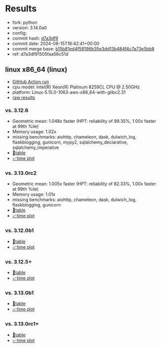 # Results

- fork: python
- version: 3.14.0a0
- config: 
- commit hash: [d7a3df9](https://github.com/python/cpython/commit/d7a3df9)
- commit date: 2024-08-15T18:42:41+00:00
- commit merge base: [b15b81ed4f58196b35e3dd13b484f4c7a73e5bb8](https://github.com/python/cpython/commit/b15b81ed4f58196b35e3dd13b484f4c7a73e5bb8)
- ref: d7a3df91505faa56c51d

## linux x86_64 (linux)

- [GitHub Action run](https://github.com/facebookexperimental/free-threading-benchmarking/actions/runs/10411374540)
- cpu model: Intel(R) Xeon(R) Platinum 8259CL CPU @ 2.50GHz
- platform: Linux-5.15.0-1063-aws-x86_64-with-glibc2.31
- [raw results](bm-20240815-linux-x86_64-python-d7a3df91505faa56c51d-3.14.0a0-d7a3df9.json)

### vs. 3.12.6

- Geometric mean: 1.048x faster (HPT: reliability of 99.35%, 1.00x faster at 99th %ile)
- Memory usage: 1.02x
- missing benchmarks: aiohttp, chameleon, dask, dulwich_log, flaskblogging, gunicorn, mypy2, sqlalchemy_declarative, sqlalchemy_imperative
- [📄table](bm-20240815-linux-x86_64-python-d7a3df91505faa56c51d-3.14.0a0-d7a3df9-vs-3.12.6.md)
- [📈time plot](bm-20240815-linux-x86_64-python-d7a3df91505faa56c51d-3.14.0a0-d7a3df9-vs-3.12.6.svg)

### vs. 3.13.0rc2

- Geometric mean: 1.005x faster (HPT: reliability of 82.33%, 1.00x faster at 99th %ile)
- Memory usage: 1.01x
- missing benchmarks: aiohttp, chameleon, dask, dulwich_log, flaskblogging, gunicorn
- [📄table](bm-20240815-linux-x86_64-python-d7a3df91505faa56c51d-3.14.0a0-d7a3df9-vs-3.13.0rc2.md)
- [📈time plot](bm-20240815-linux-x86_64-python-d7a3df91505faa56c51d-3.14.0a0-d7a3df9-vs-3.13.0rc2.svg)

### vs. 3.12.0b1

- [📄table](bm-20240815-linux-x86_64-python-d7a3df91505faa56c51d-3.14.0a0-d7a3df9-vs-3.12.0b1.md)
- [📈time plot](bm-20240815-linux-x86_64-python-d7a3df91505faa56c51d-3.14.0a0-d7a3df9-vs-3.12.0b1.svg)

### vs. 3.12.5+

- [📄table](bm-20240815-linux-x86_64-python-d7a3df91505faa56c51d-3.14.0a0-d7a3df9-vs-3.12.5%2B.md)
- [📈time plot](bm-20240815-linux-x86_64-python-d7a3df91505faa56c51d-3.14.0a0-d7a3df9-vs-3.12.5%2B.svg)

### vs. 3.13.0b1

- [📄table](bm-20240815-linux-x86_64-python-d7a3df91505faa56c51d-3.14.0a0-d7a3df9-vs-3.13.0b1.md)
- [📈time plot](bm-20240815-linux-x86_64-python-d7a3df91505faa56c51d-3.14.0a0-d7a3df9-vs-3.13.0b1.svg)

### vs. 3.13.0rc1+

- [📄table](bm-20240815-linux-x86_64-python-d7a3df91505faa56c51d-3.14.0a0-d7a3df9-vs-3.13.0rc1%2B.md)
- [📈time plot](bm-20240815-linux-x86_64-python-d7a3df91505faa56c51d-3.14.0a0-d7a3df9-vs-3.13.0rc1%2B.svg)

